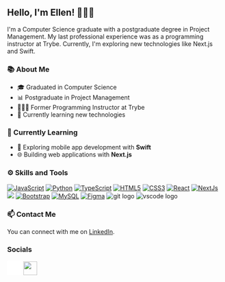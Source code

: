 ## Hello, I'm Ellen! 👩🏽‍💻

I'm a Computer Science graduate with a postgraduate degree in Project Management. My last professional experience was as a programming instructor at Trybe. Currently, I'm exploring new technologies like Next.js and Swift.

### 📚 About Me
- 🎓 Graduated in Computer Science
- 📊 Postgraduate in Project Management
- 👩🏽‍🏫 Former Programming Instructor at Trybe
- 🚀 Currently learning new technologies

### 🌱 Currently Learning
- 📱 Exploring mobile app development with **Swift**
- 🌐 Building web applications with **Next.js**

### ⚙️ Skills and Tools


<p align="left">
<a href="https://developer.mozilla.org/en-US/docs/Web/JavaScript" target="_blank" rel="noreferrer"><img src="https://raw.githubusercontent.com/danielcranney/readme-generator/main/public/icons/skills/javascript-colored.svg" width="36" height="36" alt="JavaScript" /></a>
<a href="https://www.python.org/" target="_blank" rel="noreferrer"><img src="https://raw.githubusercontent.com/danielcranney/readme-generator/main/public/icons/skills/python-colored.svg" width="36" height="36" alt="Python" /></a>
<a href="https://www.typescriptlang.org/" target="_blank" rel="noreferrer"><img src="https://raw.githubusercontent.com/danielcranney/readme-generator/main/public/icons/skills/typescript-colored.svg" width="36" height="36" alt="TypeScript" /></a>
<a href="https://developer.mozilla.org/en-US/docs/Glossary/HTML5" target="_blank" rel="noreferrer"><img src="https://raw.githubusercontent.com/danielcranney/readme-generator/main/public/icons/skills/html5-colored.svg" width="36" height="36" alt="HTML5" /></a>
<a href="https://www.w3.org/TR/CSS/#css" target="_blank" rel="noreferrer"><img src="https://raw.githubusercontent.com/danielcranney/readme-generator/main/public/icons/skills/css3-colored.svg" width="36" height="36" alt="CSS3" /></a>
<a href="https://reactjs.org/" target="_blank" rel="noreferrer"><img src="https://raw.githubusercontent.com/danielcranney/readme-generator/main/public/icons/skills/react-colored.svg" width="36" height="36" alt="React" /></a>
<a href="https://nextjs.org/docs" target="_blank" rel="noreferrer"><img src="https://raw.githubusercontent.com/danielcranney/readme-generator/main/public/icons/skills/nextjs-colored.svg" width="36" height="36" alt="NextJs" /></a>
  <img src="https://img.icons8.com/fluent/96/swift.png"  width="40"> 
<a href="https://getbootstrap.com/" target="_blank" rel="noreferrer"> <img src="https://raw.githubusercontent.com/danielcranney/readme-generator/main/public/icons/skills/bootstrap-colored.svg" width="39" height="39" alt="Bootstrap" /></a>
<a href="https://www.mysql.com/" target="_blank" rel="noreferrer"><img src="https://raw.githubusercontent.com/danielcranney/readme-generator/main/public/icons/skills/mysql-colored.svg" width="36" height="36" alt="MySQL" /></a>
<a href="https://www.figma.com/" target="_blank" rel="noreferrer"><img src="https://raw.githubusercontent.com/danielcranney/readme-generator/main/public/icons/skills/figma-colored.svg" width="36" height="36" alt="Figma" /></a>
<img src="https://raw.githubusercontent.com/Delta456/Delta456/master/img/git.png" alt="git logo" width="36"> 
<img src="https://raw.githubusercontent.com/Delta456/Delta456/master/img/vscode.png" alt="vscode logo" width="36">

</p>

### 📫 Contact Me

You can connect with me on [LinkedIn](https://www.linkedin.com/in/ellensaints/).
### Socials

<p align="left"> <a href="https://github.com/ellensaints" target="_blank" rel="noreferrer"><img src="https://raw.githubusercontent.com/Delta456/Delta456/master/img/github.png" alt="github logo" width="34"></a> <a href="https://www.linkedin.com/in/ellensaints/" target="_blank" rel="noreferrer"><img src="https://raw.githubusercontent.com/danielcranney/readme-generator/main/public/icons/socials/linkedin.svg" width="32" height="32" /></a></p>


